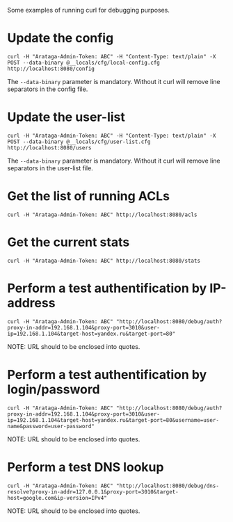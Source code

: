 Some examples of running curl for debugging purposes.

# Update the config

```
curl -H "Arataga-Admin-Token: ABC" -H "Content-Type: text/plain" -X POST --data-binary @__locals/cfg/local-config.cfg http://localhost:8080/config
```

The `--data-binary` parameter is mandatory. Without it curl will remove line separators in the config file.

# Update the user-list

```
curl -H "Arataga-Admin-Token: ABC" -H "Content-Type: text/plain" -X POST --data-binary @__locals/cfg/user-list.cfg http://localhost:8080/users
```

The `--data-binary` parameter is mandatory. Without it curl will remove line separators in the user-list file.

# Get the list of running ACLs

```
curl -H "Arataga-Admin-Token: ABC" http://localhost:8080/acls
```

# Get the current stats

```
curl -H "Arataga-Admin-Token: ABC" http://localhost:8080/stats
```

# Perform a test authentification by IP-address

```
curl -H "Arataga-Admin-Token: ABC" "http://localhost:8080/debug/auth?proxy-in-addr=192.168.1.104&proxy-port=3010&user-ip=192.168.1.104&target-host=yandex.ru&target-port=80"
```

NOTE: URL should to be enclosed into quotes.

# Perform a test authentification by login/password

```
curl -H "Arataga-Admin-Token: ABC" "http://localhost:8080/debug/auth?proxy-in-addr=192.168.1.104&proxy-port=3010&user-ip=192.168.1.104&target-host=yandex.ru&target-port=80&username=user-name&password=user-password"
```

NOTE: URL should to be enclosed into quotes.

# Perform a test DNS lookup

```
curl -H "Arataga-Admin-Token: ABC" "http://localhost:8080/debug/dns-resolve?proxy-in-addr=127.0.0.1&proxy-port=3010&target-host=google.com&ip-version=IPv4"
```

NOTE: URL should to be enclosed into quotes.

